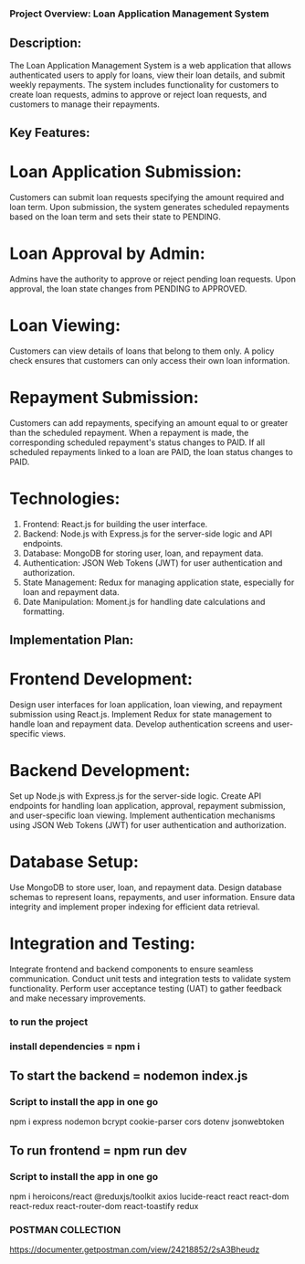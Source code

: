 ### Project Overview: Loan Application Management System

## Description:

The Loan Application Management System is a web application that allows authenticated users to apply for loans, view their loan details, and submit weekly repayments. The system includes functionality for customers to create loan requests, admins to approve or reject loan requests, and customers to manage their repayments.

## Key Features:

# Loan Application Submission:

Customers can submit loan requests specifying the amount required and loan term.
Upon submission, the system generates scheduled repayments based on the loan term and sets their state to PENDING.

# Loan Approval by Admin:

Admins have the authority to approve or reject pending loan requests.
Upon approval, the loan state changes from PENDING to APPROVED.

# Loan Viewing:

Customers can view details of loans that belong to them only.
A policy check ensures that customers can only access their own loan information.

# Repayment Submission:

Customers can add repayments, specifying an amount equal to or greater than the scheduled repayment.
When a repayment is made, the corresponding scheduled repayment's status changes to PAID.
If all scheduled repayments linked to a loan are PAID, the loan status changes to PAID.

# Technologies:

1. Frontend: React.js for building the user interface.
2. Backend: Node.js with Express.js for the server-side logic and API endpoints.
3. Database: MongoDB for storing user, loan, and repayment data.
4. Authentication: JSON Web Tokens (JWT) for user authentication and authorization.
5. State Management: Redux for managing application state, especially for loan and repayment data.
6. Date Manipulation: Moment.js for handling date calculations and formatting.

## Implementation Plan:

# Frontend Development:

Design user interfaces for loan application, loan viewing, and repayment submission using React.js.
Implement Redux for state management to handle loan and repayment data.
Develop authentication screens and user-specific views.

# Backend Development:

Set up Node.js with Express.js for the server-side logic.
Create API endpoints for handling loan application, approval, repayment submission, and user-specific loan viewing.
Implement authentication mechanisms using JSON Web Tokens (JWT) for user authentication and authorization.

# Database Setup:

Use MongoDB to store user, loan, and repayment data.
Design database schemas to represent loans, repayments, and user information.
Ensure data integrity and implement proper indexing for efficient data retrieval.

# Integration and Testing:

Integrate frontend and backend components to ensure seamless communication.
Conduct unit tests and integration tests to validate system functionality.
Perform user acceptance testing (UAT) to gather feedback and make necessary improvements.

### to run the project

### install dependencies = npm i

## To start the backend = nodemon index.js

### Script to install the app in one go

npm i express nodemon bcrypt cookie-parser cors dotenv jsonwebtoken

## To run frontend = npm run dev

### Script to install the app in one go

npm i heroicons/react @reduxjs/toolkit axios lucide-react react react-dom react-redux react-router-dom react-toastify redux

### POSTMAN COLLECTION

https://documenter.getpostman.com/view/24218852/2sA3Bheudz
